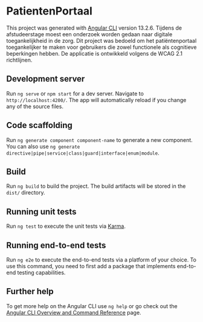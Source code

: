 # PatientenPortaal

This project was generated with [Angular CLI](https://github.com/angular/angular-cli) version 13.2.6.
Tijdens de afstudeerstage moest een onderzoek worden gedaan naar digitale toegankelijkheid in de zorg. 
Dit project was bedoeld om het patiëntenportaal toegankelijker te maken voor gebruikers die zowel functionele als cognitieve beperkingen hebben. 
De applicatie is ontwikkeld volgens de WCAG 2.1 richtlijnen. 

## Development server

Run `ng serve` or `npm start` for a dev server. Navigate to `http://localhost:4200/`. The app will automatically reload if you change any of the source files.

## Code scaffolding

Run `ng generate component component-name` to generate a new component. You can also use `ng generate directive|pipe|service|class|guard|interface|enum|module`.

## Build

Run `ng build` to build the project. The build artifacts will be stored in the `dist/` directory.

## Running unit tests

Run `ng test` to execute the unit tests via [Karma](https://karma-runner.github.io).

## Running end-to-end tests

Run `ng e2e` to execute the end-to-end tests via a platform of your choice. To use this command, you need to first add a package that implements end-to-end testing capabilities.

## Further help

To get more help on the Angular CLI use `ng help` or go check out the [Angular CLI Overview and Command Reference](https://angular.io/cli) page.
